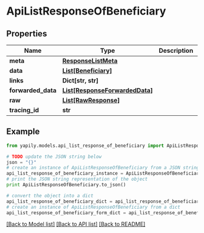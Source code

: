 # ApiListResponseOfBeneficiary


## Properties
Name | Type | Description | Notes
------------ | ------------- | ------------- | -------------
**meta** | [**ResponseListMeta**](ResponseListMeta.md) |  | [optional] 
**data** | [**List[Beneficiary]**](Beneficiary.md) |  | [optional] 
**links** | **Dict[str, str]** |  | [optional] 
**forwarded_data** | [**List[ResponseForwardedData]**](ResponseForwardedData.md) |  | [optional] 
**raw** | [**List[RawResponse]**](RawResponse.md) |  | [optional] 
**tracing_id** | **str** |  | [optional] 

## Example

```python
from yapily.models.api_list_response_of_beneficiary import ApiListResponseOfBeneficiary

# TODO update the JSON string below
json = "{}"
# create an instance of ApiListResponseOfBeneficiary from a JSON string
api_list_response_of_beneficiary_instance = ApiListResponseOfBeneficiary.from_json(json)
# print the JSON string representation of the object
print ApiListResponseOfBeneficiary.to_json()

# convert the object into a dict
api_list_response_of_beneficiary_dict = api_list_response_of_beneficiary_instance.to_dict()
# create an instance of ApiListResponseOfBeneficiary from a dict
api_list_response_of_beneficiary_form_dict = api_list_response_of_beneficiary.from_dict(api_list_response_of_beneficiary_dict)
```
[[Back to Model list]](../README.md#documentation-for-models) [[Back to API list]](../README.md#documentation-for-api-endpoints) [[Back to README]](../README.md)


